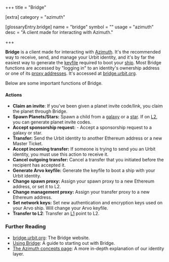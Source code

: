 +++
title = "Bridge"

[extra]
category = "azimuth"

[glossaryEntry.bridge]
name = "bridge"
symbol = ""
usage = "azimuth"
desc = "A client made for interacting with Azimuth."

+++

**Bridge** is a client made for interacting with
[Azimuth](/glossary/azimuth). It's the recommended way to receive,
send, and manage your Urbit identity, and it's by far the easiest way to
generate the [keyfile](/glossary/keyfile) required to boot your
[ship](/glossary/ship). Most Bridge functions are accessed by "logging
in" to an identity's ownership address or one of its [proxy
addresses](/glossary/proxies). It's accessed at
[bridge.urbit.org](https://bridge.urbit.org/).

Below are some important functions of Bridge.

#### Actions

- **Claim an invite**: If you've been given a planet invite code/link, you claim
  the planet through Bridge.
- **Spawn Planets/Stars:** Spawn a child from a
  [galaxy](/glossary/galaxy) or a [star](/glossary/star). If
  on [L2](/glossary/rollups), you can generate planet invite codes.
- **Accept sponsorship request:** - Accept a sponsorship request to a galaxy or star.
- **Transfer:** Send the Urbit identity to another Ethereum address or a new
  Master Ticket.
- **Accept incoming transfer:** If someone is trying to send you an Urbit
  identity, you must use this action to receive it.
- **Cancel outgoing transfer:** Cancel a transfer that you initiated before the
  recipient has accepted it.
- **Generate Arvo keyfile:** Generate the keyfile to boot a ship with your Urbit
  identity.
- **Change spawn proxy:** Assign your spawn proxy to a new Ethereum address, or
  set it to L2.
- **Change management proxy:** Assign your transfer proxy to a new Ethereum
  address.
- **Set network keys:** Set new authentication and encryption keys used on your
  Arvo ship. Will change your Arvo keyfile.
- **Transfer to L2**: Transfer an [L1](/glossary/azimuth) point to L2.

### Further Reading

- [bridge.urbit.org](https://bridge.urbit.org/): The Bridge website.
- [Using Bridge](https://urbit.org/using/id/using-bridge): A guide to starting out with Bridge.
- [The Azimuth concepts page](/system/identity/guides/advanced-azimuth-tools): A more in-depth explanation of our identity layer.
